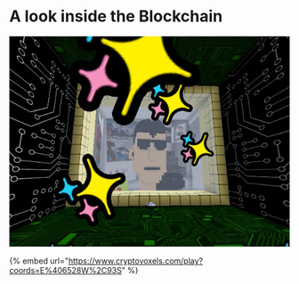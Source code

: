# A look inside the Blockchain

![Devastatin Dave](../.gitbook/assets/1651206869947-1e960837-f9b3-40b8-bbbf-66b63cdc8de6.jpg)

{% embed url="https://www.cryptovoxels.com/play?coords=E%406528W%2C93S" %}
